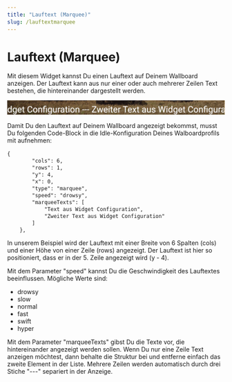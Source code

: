 ```yaml
---
title: "Lauftext (Marquee)"
slug: /lauftextmarquee
---
```


# Lauftext (Marquee)

Mit diesem Widget kannst Du einen Lauftext auf Deinem Wallboard anzeigen. Der Lauftext kann aus nur einer oder auch mehrerer Zeilen Text bestehen, die hintereinander dargestellt werden.


![](/img/Bildschirmfoto-2021-11-14-um-20.12.20-1024x67.png)



Damit Du den Lauftext auf Deinem Wallboard angezeigt bekommst, musst Du folgenden Code-Block in die Idle-Konfiguration Deines Walboardprofils mit aufnehmen:



```
{
        "cols": 6,
        "rows": 1,
        "y": 4,
        "x": 0,
        "type": "marquee",
        "speed": "drowsy",
        "marqueeTexts": [
            "Text aus Widget Configuration",
            "Zweiter Text aus Widget Configuration"
        ]
    },
```



In unserem Beispiel wird der Lauftext mit einer Breite von 6 Spalten (cols) und einer Höhe von einer Zeile (rows) angezeigt. Der Lauftext ist hier so positioniert, dass er in der 5. Zeile angezeigt wird (y - 4).



Mit dem Parameter "speed" kannst Du die Geschwindigkeit des Lauftextes beeinflussen. Mögliche Werte sind:



* drowsy
* slow
* normal
* fast
* swift
* hyper



Mit dem Parameter "marqueeTexts" gibst Du die Texte vor, die hintereinander angezeigt werden sollen. Wenn Du nur eine Zeile Text anzeigen möchtest, dann behalte die Struktur bei und entferne einfach das zweite Element in der Liste. Mehrere Zeilen werden automatisch durch drei Stiche "---" separiert in der Anzeige.